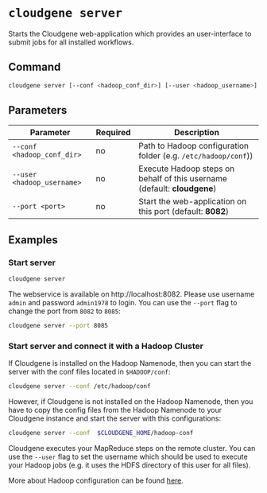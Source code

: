# `cloudgene server`

Starts the Cloudgene web-application which provides an user-interface to submit jobs for all installed workflows.

## Command

```bash
cloudgene server [--conf <hadoop_conf_dir>] [--user <hadoop_username>] [--port <port>]
```
## Parameters

| Parameter                 | Required | Description |
| --- | --- | --- |
| `--conf <hadoop_conf_dir>` | no | Path to Hadoop configuration folder (e.g. `/etc/hadoop/conf`)) |
| `--user <hadoop_username>` | no | Execute Hadoop steps on behalf of this username (default: **cloudgene**) |
| `--port <port>` | no | Start the web-application on this port (default: **8082**)

## Examples

### Start server

```bash
cloudgene server
```

The webservice is available on http://localhost:8082. Please use username `admin` and password `admin1978` to login. You can use the `--port` flag to change the port from `8082` to `8085`:

```bash
cloudgene server --port 8085
```

### Start server and connect it with a Hadoop Cluster

If Cloudgene is installed on the Hadoop Namenode, then you can start the server with the conf files located in `$HADOOP/conf`:

```bash
cloudgene server --conf /etc/hadoop/conf
```

However, if Cloudgene is not installed on the Hadoop Namenode, then you have to copy the config files from the Hadoop Namenode to your Cloudgene instance and start the server with this configurations:

```bash
cloudgene server --conf  $CLOUDGENE_HOME/hadoop-conf
```

Cloudgene executes your MapReduce steps on the remote cluster. You can use the `--user` flag to set the username which should be used to execute your Hadoop jobs (e.g. it uses the HDFS directory of this user for all files).

More about Hadoop configuration can be found [here](/daemon/hadoop).
